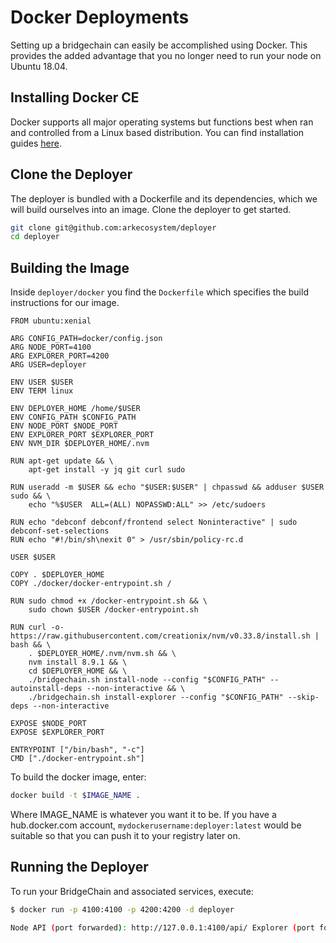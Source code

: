 # Docker Deployments

Setting up a bridgechain can easily be accomplished using Docker. This provides the added advantage that you no longer need to run your node on Ubuntu 18.04.

## Installing Docker CE

Docker supports all major operating systems but functions best when ran and controlled from a Linux based distribution. You can find installation guides [here](https://docs.docker.com/install/).

## Clone the Deployer

The deployer is bundled with a Dockerfile and its dependencies, which we will build ourselves into an image. Clone the deployer to get started.

```bash
git clone git@github.com:arkecosystem/deployer
cd deployer
```

## Building the Image

Inside `deployer/docker` you find the `Dockerfile` which specifies the build instructions for our image.

```docker
FROM ubuntu:xenial

ARG CONFIG_PATH=docker/config.json
ARG NODE_PORT=4100
ARG EXPLORER_PORT=4200
ARG USER=deployer

ENV USER $USER
ENV TERM linux

ENV DEPLOYER_HOME /home/$USER
ENV CONFIG_PATH $CONFIG_PATH
ENV NODE_PORT $NODE_PORT
ENV EXPLORER_PORT $EXPLORER_PORT
ENV NVM_DIR $DEPLOYER_HOME/.nvm

RUN apt-get update && \
    apt-get install -y jq git curl sudo

RUN useradd -m $USER && echo "$USER:$USER" | chpasswd && adduser $USER sudo && \
    echo "%$USER  ALL=(ALL) NOPASSWD:ALL" >> /etc/sudoers

RUN echo "debconf debconf/frontend select Noninteractive" | sudo debconf-set-selections
RUN echo "#!/bin/sh\nexit 0" > /usr/sbin/policy-rc.d

USER $USER

COPY . $DEPLOYER_HOME
COPY ./docker/docker-entrypoint.sh /

RUN sudo chmod +x /docker-entrypoint.sh && \
    sudo chown $USER /docker-entrypoint.sh

RUN curl -o- https://raw.githubusercontent.com/creationix/nvm/v0.33.8/install.sh | bash && \
    . $DEPLOYER_HOME/.nvm/nvm.sh && \
    nvm install 8.9.1 && \
    cd $DEPLOYER_HOME && \
    ./bridgechain.sh install-node --config "$CONFIG_PATH" --autoinstall-deps --non-interactive && \
    ./bridgechain.sh install-explorer --config "$CONFIG_PATH" --skip-deps --non-interactive

EXPOSE $NODE_PORT
EXPOSE $EXPLORER_PORT

ENTRYPOINT ["/bin/bash", "-c"]
CMD ["./docker-entrypoint.sh"]
```

To build the docker image, enter:

```bash
docker build -t $IMAGE_NAME .
```

Where IMAGE_NAME is whatever you want it to be. If you have a hub.docker.com account, `mydockerusername:deployer:latest` would be suitable so that you can push it to your registry later on.

## Running the Deployer

To run your BridgeChain and associated services, execute:

```bash
$ docker run -p 4100:4100 -p 4200:4200 -d deployer

Node API (port forwarded): http://127.0.0.1:4100/api/ Explorer (port forwarded): http://127.0.0.1:4200/
```
